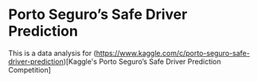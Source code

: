 # Porto Seguro’s Safe Driver Prediction

This is a data analysis for (https://www.kaggle.com/c/porto-seguro-safe-driver-prediction)[Kaggle's Porto Seguro’s Safe Driver Prediction Competition]

